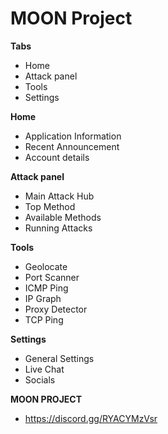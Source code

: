 # MOON Project


**Tabs**
- Home
- Attack panel
- Tools
- Settings

**Home**
- Application Information
- Recent Announcement
- Account details

**Attack panel**
- Main Attack Hub
- Top Method
- Available Methods
- Running Attacks

**Tools**
- Geolocate
- Port Scanner
- ICMP Ping
- IP Graph
- Proxy Detector
- TCP Ping

**Settings**
- General Settings
- Live Chat
- Socials

**MOON PROJECT**
- https://discord.gg/RYACYMzVsr
